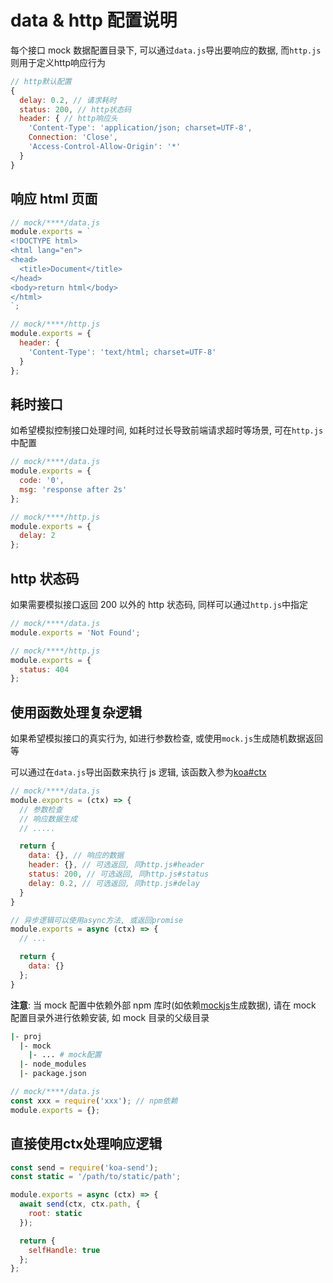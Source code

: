 # data & http 配置说明

每个接口 mock 数据配置目录下, 可以通过`data.js`导出要响应的数据, 而`http.js`则用于定义http响应行为

```js
// http默认配置
{
  delay: 0.2, // 请求耗时
  status: 200, // http状态码
  header: { // http响应头
    'Content-Type': 'application/json; charset=UTF-8',
    Connection: 'Close',
    'Access-Control-Allow-Origin': '*'
  }
}
```

## 响应 html 页面

```js
// mock/****/data.js
module.exports = `
<!DOCTYPE html>
<html lang="en">
<head>
  <title>Document</title>
</head>
<body>return html</body>
</html>
`;

// mock/****/http.js
module.exports = {
  header: {
    'Content-Type': 'text/html; charset=UTF-8'
  }
};
```

## 耗时接口

如希望模拟控制接口处理时间, 如耗时过长导致前端请求超时等场景, 可在`http.js`中配置

```js
// mock/****/data.js
module.exports = {
  code: '0',
  msg: 'response after 2s'
};

// mock/****/http.js
module.exports = {
  delay: 2
};
```

## http 状态码

如果需要模拟接口返回 200 以外的 http 状态码, 同样可以通过`http.js`中指定

```js
// mock/****/data.js
module.exports = 'Not Found';

// mock/****/http.js
module.exports = {
  status: 404
};
```

## 使用函数处理复杂逻辑

如果希望模拟接口的真实行为, 如进行参数检查, 或使用`mock.js`生成随机数据返回等

可以通过在`data.js`导出函数来执行 js 逻辑, 该函数入参为[koa#ctx](https://koajs.com/#context)

```js
// mock/****/data.js
module.exports = (ctx) => {
  // 参数检查
  // 响应数据生成
  // .....

  return {
    data: {}, // 响应的数据
    header: {}, // 可选返回, 同http.js#header
    status: 200, // 可选返回, 同http.js#status
    delay: 0.2, // 可选返回, 同http.js#delay
  }
}

// 异步逻辑可以使用async方法, 或返回promise
module.exports = async (ctx) => {
  // ...

  return {
    data: {}
  };
}
```

**注意**: 当 mock 配置中依赖外部 npm 库时(如依赖[mockjs](https://github.com/nuysoft/Mock)生成数据), 请在 mock 配置目录外进行依赖安装, 如 mock 目录的父级目录

```bash
|- proj
  |- mock
    |- ... # mock配置
  |- node_modules
  |- package.json
```

```js
// mock/****/data.js
const xxx = require('xxx'); // npm依赖
module.exports = {};
```

## 直接使用ctx处理响应逻辑

```js
const send = require('koa-send');
const static = '/path/to/static/path';

module.exports = async (ctx) => {
  await send(ctx, ctx.path, {
    root: static
  });

  return {
    selfHandle: true
  };
};
```
